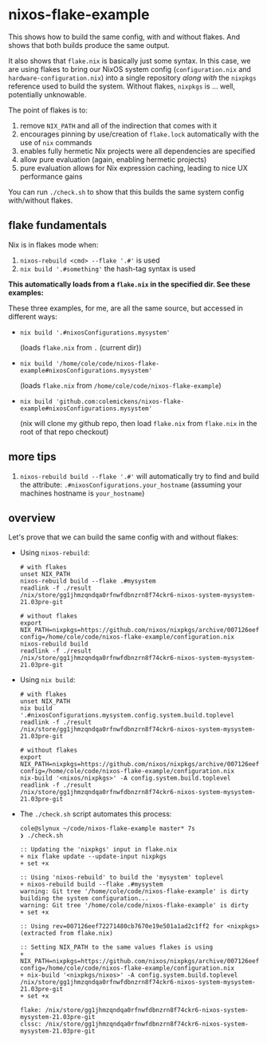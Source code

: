 # nixos-flake-example

This shows how to build the same config, with and without flakes. And shows that both builds produce the same output.

It also shows that `flake.nix` is basically just some syntax. In this case,
we are using flakes to bring our NixOS system config (`configuration.nix` and `hardware-configuration.nix`)
into a single repository *along with* the `nixpkgs` reference used to build the system. Without flakes,
`nixpkgs` is ... well, potentially unknowable.

The point of flakes is to:
1. remove `NIX_PATH` and all of the indirection that comes with it
2. encourages pinning by use/creation of `flake.lock` automatically with the use of `nix` commands
3. enables fully hermetic Nix projects were all dependencies are specified
4. allow pure evaluation (again, enabling hermetic projects)
5. pure evaluation allows for Nix expression caching, leading to nice UX performance gains

You can run `./check.sh` to show that this builds the same system config
with/without flakes.

## flake fundamentals

Nix is in flakes mode when:
1. `nixos-rebuild <cmd> --flake '.#'` is used
2. `nix build '.#something'` the hash-tag syntax is used

**This automatically loads from a `flake.nix` in the specified dir. See these examples:**

These three examples, for me, are all the same source, but accessed in different ways:

* `nix build '.#nixosConfigurations.mysystem'`

    (loads `flake.nix` from `.` (current dir))

* `nix build '/home/cole/code/nixos-flake-example#nixosConfigurations.mysystem'`

    (loads `flake.nix` from `/home/cole/code/nixos-flake-example`)
    
* `nix build 'github.com:colemickens/nixos-flake-example#nixosConfigurations.mysystem'`

    (nix will clone my github repo, then load `flake.nix` from `flake.nix` in the root of that repo checkout)


## more tips

1. `nixos-rebuild build --flake '.#'` will automatically try to find and build the attribute: `.#nixosConfigurations.your_hostname` (assuming your machines hostname is `your_hostname`)


## overview

Let's prove that we can build the same config with and without flakes:

* Using `nixos-rebuild`:
    ```
    # with flakes
    unset NIX_PATH
    nixos-rebuild build --flake .#mysystem
    readlink -f ./result
    /nix/store/gg1jhmzqndqa0rfnwfdbnzrn8f74ckr6-nixos-system-mysystem-21.03pre-git

    # without flakes
    export NIX_PATH=nixpkgs=https://github.com/nixos/nixpkgs/archive/007126eef72271480cb7670e19e501a1ad2c1ff2.tar.gz:nixos-config=/home/cole/code/nixos-flake-example/configuration.nix
    nixos-rebuild build
    readlink -f ./result
    /nix/store/gg1jhmzqndqa0rfnwfdbnzrn8f74ckr6-nixos-system-mysystem-21.03pre-git
    ```

* Using `nix build`:
    ```
    # with flakes
    unset NIX_PATH
    nix build '.#nixosConfigurations.mysystem.config.system.build.toplevel
    readlink -f ./result
    /nix/store/gg1jhmzqndqa0rfnwfdbnzrn8f74ckr6-nixos-system-mysystem-21.03pre-git

    # without flakes
    export NIX_PATH=nixpkgs=https://github.com/nixos/nixpkgs/archive/007126eef72271480cb7670e19e501a1ad2c1ff2.tar.gz:nixos-config=/home/cole/code/nixos-flake-example/configuration.nix
    nix-build '<nixos/nixpkgs>' -A config.system.build.toplevel
    readlink -f ./result
    /nix/store/gg1jhmzqndqa0rfnwfdbnzrn8f74ckr6-nixos-system-mysystem-21.03pre-git
    ```

* The `./check.sh` script automates this process:

    ```console
    cole@slynux ~/code/nixos-flake-example master* 7s
    ❯ ./check.sh     

    :: Updating the 'nixpkgs' input in flake.nix
    + nix flake update --update-input nixpkgs
    + set +x

    :: Using 'nixos-rebuild' to build the 'mysystem' toplevel
    + nixos-rebuild build --flake .#mysystem
    warning: Git tree '/home/cole/code/nixos-flake-example' is dirty
    building the system configuration...
    warning: Git tree '/home/cole/code/nixos-flake-example' is dirty
    + set +x

    :: Using rev=007126eef72271480cb7670e19e501a1ad2c1ff2 for <nixpkgs> (extracted from flake.nix)

    :: Setting NIX_PATH to the same values flakes is using
    + NIX_PATH=nixpkgs=https://github.com/nixos/nixpkgs/archive/007126eef72271480cb7670e19e501a1ad2c1ff2.tar.gz:nixos-config=/home/cole/code/nixos-flake-example/configuration.nix
    + nix-build '<nixpkgs/nixos>' -A config.system.build.toplevel
    /nix/store/gg1jhmzqndqa0rfnwfdbnzrn8f74ckr6-nixos-system-mysystem-21.03pre-git
    + set +x

    flake: /nix/store/gg1jhmzqndqa0rfnwfdbnzrn8f74ckr6-nixos-system-mysystem-21.03pre-git
    clssc: /nix/store/gg1jhmzqndqa0rfnwfdbnzrn8f74ckr6-nixos-system-mysystem-21.03pre-git
    ```


